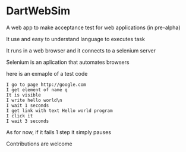 DartWebSim
==========

A web app to make acceptance test for web applications (in pre-alpha)

It use and easy to understand language to executes task

It runs in a web browser and it connects to a selenium server

Selenium is an aplication that automates browsers

here is an exmaple of a test code

    I go to page http://google.com
    I get element of name q
    It is visible
    I write hello world\n
    I wait 1 seconds
    I get link with text Hello world program
    I click it
    I wait 3 seconds


As for now, if it fails 1 step it simply pauses

Contributions are welcome
